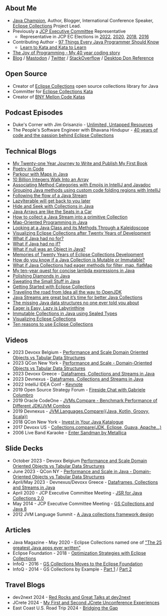 ## About Me
* [Java Champion](https://donraab.medium.com/my-journey-to-and-as-a-java-champion-5b692786a3ba?source=friends_link&sk=d786bc6b65671632ebb10184b5ec3468), Author, Blogger, International Conference Speaker, [Eclipse Collections](https://github.com/eclipse/eclipse-collections) Project Lead.
* Previously a [JCP Executive Committee](https://jcp.org/en/participation/committee) Representative
  * Representative in JCP EC Elections in [2022](https://jcp.org/aboutJava/communityprocess/elections/2022-nominees.html), [2020](https://jcp.org/aboutJava/communityprocess/elections/2020-nominees.html), [2018](https://jcp.org/aboutJava/communityprocess/elections/2018-nominees.html), [2016](https://jcp.org/aboutJava/communityprocess/elections/2016-nominees.html)   
* Contributing Author - [97 Things Every Java Programmer Should Know](https://www.oreilly.com/library/view/97-things-every/9781491952689/)
  * [Learn to Kata and Kata to Learn](https://medium.com/97-things/learn-to-kata-and-kata-to-learn-73c98a69e44c?source=friends_link&sk=db77a42b37789576e285cd2e530be53c)
* [The Joy of Programming - My 40 year coding story](https://donraab.medium.com/the-joy-of-programming-64cd5949bc78?source=friends_link&sk=42098cfc793ca23b32493e8563711328)
* [Blog](https://donraab.medium.com/) / [Mastodon](https://mastodon.social/@TheDonRaab) / [Twitter](https://twitter.com/TheDonRaab) / [StackOverflow](https://stackoverflow.com/users/1570415/donald-raab) / [Desktop Don Reference](https://donraab.medium.com/the-desktop-don-reference-5e3299df50d8?source=friends_link&sk=9c4f75c2b44509239093e7f10c7b90f6)

## Open Source
* Creator of [Eclipse Collections](https://github.com/eclipse/eclipse-collections) open source collections library for Java
* Committer for [Eclipse Collections Kata](https://github.com/eclipse/eclipse-collections-kata)
* Creator of [BNY Mellon Code Katas](https://github.com/BNYMellon/CodeKatas)

## Podcast Episodes
* Duke's Corner with Jim Grisanzio - [Unlimited, Untapped Resources](https://dukescorner.libsyn.com/donald-raab-unlimited-untapped-resources)
* The People's Software Engineer with Bhavana Hindupur - [40 years of code and the passion behind Eclipse Collections](https://www.youtube.com/watch?v=n321I2_QhKc)

## Technical Blogs
* [My Twenty-one Year Journey to Write and Publish My First Book](https://donraab.medium.com/my-twenty-one-year-journey-to-write-and-publish-my-first-book-f81352352e24?source=friends_link&sk=83fa5aa5c4328aa41c9e27cf665ff008)
* [Poetry in Code](https://donraab.medium.com/poetry-in-code-91801b3c5b6b?source=friends_link&sk=3d3507cd23906a38ec3a7dba91aea0b6)
* [Parkour with Maps in Java](https://levelup.gitconnected.com/parkour-with-maps-in-java-e1c6c740bacc?source=friends_link&sk=4a97d18f2a6bb80648236efa2f6eb8bd)
* [10 Billion Integers Walk Into an Array](https://donraab.medium.com/10-billion-integers-walk-into-an-array-37097386c964?source=friends_link&sk=1fd9c1da8ac281c6b66bb41a17a0125e)
* [Associating Method Categories with Emojis in IntelliJ and Javadoc](https://donraab.medium.com/associating-method-categories-with-emojis-in-intellij-and-javadoc-a82aebe1e903?source=friends_link&sk=d896106bcb8a6de06719edab75215281)
* [Grouping Java methods using custom code folding regions with IntelliJ](https://donraab.medium.com/grouping-java-methods-using-custom-code-folding-regions-with-intellij-bdff0b4fb2a3?source=friends_link&sk=b1a6a0af0450bebb471c6c1b73ea07f3)
* [Following the flow of a Java Stream](https://donraab.medium.com/following-the-flow-of-a-java-stream-0bb617e3074f?source=friends_link&sk=dc1d82aaa9ef5af299e529f189b6fe2b)
* [LazyIterable will get back to you later](https://donraab.medium.com/lazyiterable-will-get-back-to-you-later-1f4cf92ce5f5?source=friends_link&sk=22570f1b1b96b09587dd0375c555c05c)
* [Hide and Seek with Collections in Java](https://donraab.medium.com/hide-and-seek-with-java-collections-cb988aeef558?source=friends_link&sk=8c5adc12dc12c4db21ade53aa588e239)
* [Java Arrays are like the Seats in a Car](https://itnext.io/java-arrays-are-like-the-seats-in-a-car-01599cd53a9a?source=friends_link&sk=ea44d50a56497bba3801e74d3593b21c)
* [How to collect a Java Stream into a primitive Collection](https://donraab.medium.com/how-to-collect-a-java-stream-into-a-primitive-collection-0a90e246c16e?source=friends_link&sk=660ffc2bc90dd77d8316dfec44f9a8a9)
* [Map-Oriented Programming in Java](https://levelup.gitconnected.com/map-oriented-programming-in-java-cc430f25673e?source=friends_link&sk=26c9d0b82babff55b692c1dc3d2a907d)
* [Looking at a Java Class and its Methods Through a Kaleidoscope](https://medium.com/javarevisited/looking-at-a-java-class-and-its-methods-through-a-kaleidoscope-998b510e39ac?source=friends_link&sk=cb82dfd203d6d6a49f04180344e9dd7a)
* [Visualizing Eclipse Collections after Twenty Years of Development](https://donraab.medium.com/visualizing-eclipse-collections-after-twenty-years-of-development-701047fdc672?source=friends_link&sk=2ee71fa0e8426e2797391251550351db)
* [What if Java had no for?](https://donraab.medium.com/what-if-java-had-no-for-85302ab7e484?source=friends_link&sk=619ea77195444129e7c52b154e8a3c93)
* [What if Java had no if?](https://donraab.medium.com/what-if-java-had-no-if-ea88d90b76c3?source=friends_link&sk=7b8f510b439b8599a806093783917216)
* [What if null was an Object in Java?](https://donraab.medium.com/what-if-null-was-an-object-in-java-3f1974954be2?source=friends_link&sk=2880debb727cd1fcff5bcc8c24f20142)
* [Memories of Twenty Years of Eclipse Collections Development](https://donraab.medium.com/memories-of-twenty-years-of-eclipse-collections-development-ddd545969dcf?source=friends_link&sk=d2ca4a6d44e3fb8ef45bd41951bb68d4)
* [How do you know if a Java Collection is Mutable or Immutable?](https://medium.com/javarevisited/how-do-you-know-if-a-java-collection-is-mutable-or-immutable-b397dfc5d231?source=friends_link&sk=4f29c9d4977f76884a75efa51dec353e)
* [What if Java Collections had eager methods for filter, map, flatMap](https://betterprogramming.pub/what-if-java-collections-had-eager-methods-for-filter-map-flatmap-a61ef07fa52a?source=friends_link&sk=d0446b31d946bca7f63f7b8c20d8525f)
* [My ten-year quest for concise lambda expressions in Java](https://betterprogramming.pub/my-ten-year-quest-for-concise-lambda-expressions-in-java-39fde576b950?source=friends_link&sk=843d797af3f58f893ebdee5e13ce0115)
* [Polishing Diamonds in Java](https://betterprogramming.pub/polishing-diamonds-in-java-3965efcdc437?source=friends_link&sk=5b5a2435a528b099fd741d651809ff9e)
* [Sweating the Small Stuff in Java](https://betterprogramming.pub/sweating-the-small-stuff-in-java-dbd695166d13?source=friends_link&sk=aefca6a94a35340fccbcdbe9131036c1)
* [Getting Started with Eclipse Collections](https://donraab.medium.com/blog-series-getting-started-with-eclipse-collections-5634dc39b9e6?source=friends_link&sk=92d8eba8a56167fa840cf9c9ada07326)
* [Traveling the road from Idea all the way to OpenJDK](https://donraab.medium.com/traveling-the-road-from-idea-all-the-way-to-openjdk-fc7ae04371a5?source=friends_link&sk=dee025810df6a898e0796dd2586287d7)
* [Java Streams are great but it’s time for better Java Collections](https://medium.com/javarevisited/java-streams-are-great-but-its-time-for-better-java-collections-42d2c04235d1?source=friends_link&sk=1a2bdf1b97aba36f4df15f1d9d8ca310)
* [The missing Java data structures no one ever told you about](https://medium.com/javarevisited/blog-series-the-missing-java-data-structures-no-one-ever-told-you-about-17f34cc4b7e2?source=friends_link&sk=9403ae8464ae3477bfc1e52119c1576d)
* [Eager is Easy, Lazy is Labyrinthine](https://medium.com/javarevisited/eager-is-easy-lazy-is-labyrinthine-b12605f13048?source=friends_link&sk=9d8ec91aa6f1af48ee7333ad03b19ed0)
* [Immutable Collections in Java using Sealed Types](https://medium.com/javarevisited/immutable-collections-in-java-using-sealed-types-ae8eb580fc1e?source=friends_link&sk=e9b062d5b59c0d341b718c32150e2d26)
* [Visualizing Eclipse Collections](https://medium.com/oracledevs/visualizing-eclipse-collections-646dad9533a9?source=friends_link&sk=3370a5e8bb5a516e6b5d7040f7d0955b)
* [Ten reasons to use Eclipse Collections](https://medium.com/oracledevs/ten-reasons-to-use-eclipse-collections-91593104af9d?source=friends_link&sk=e757519e99cc2cea9d73f1d93d6190a3)

## Videos
* 2023 Devoxx Belgium - [Performance and Scale Domain Oriented Objects vs Tabular Data Structures](https://www.youtube.com/watch?v=GseytbkkQgg)
* 2023 QCon New York - [Performance and Scale - Domain-Oriented Objects vs Tabular Data Structures](https://www.infoq.com/presentations/tabular-data-structures/)
* 2023 Devoxx Greece - [Dataframes, Collections and Streams in Java](https://www.youtube.com/watch?v=K2pR7Nr6LUI)
* 2023 Devnexus - [Dataframes, Collections and Streams in Java](https://www.youtube.com/watch?v=0mZRNC3aqbU)
* 2022 IntelliJ IDEA Conf - [Keynote](https://www.youtube.com/watch?v=SD7RnkUp5P4&t=2763s)
* 2019 Open Source Strategy Forum - [Fireside Chat with Gabriele Columbro](https://www.youtube.com/watch?v=-jGpWnO-uI0)
* 2019 Oracle CodeOne - [JVMs.Compare - Benchmark Performance of Different JDK/JVM Combos](https://youtu.be/xxZCtlgem28)
* 2019 Devnexus - [JVM.Languages.Compare({Java, Kotlin, Groovy, Scala})](https://vimeo.com/331297954)
* 2018 QCon New York - [Invest in Your Java Katalogue](https://www.infoq.com/presentations/java-katas/)
* 2017 Devoxx US - [Collections.compare(JDK, Eclipse, Guava, Apache...)](https://www.youtube.com/watch?v=hWwbPguayNA)
* 2006 Live Band Karaoke - [Enter Sandman by Metallica](https://www.youtube.com/watch?v=6RpLRJfObPs)

## Slide Decks
* October 2023 - Devoxx Belgium [Performance and Scale Domain Oriented Objects vs Tabular Data Structures](https://github.com/mehmandarov/java-collection-dataframes-perf/tree/main/presentation)
* June 2023 - QCon NY - [Performance and Scale in Java - Domain-Oriented Objects vs Tabular Data Structures](https://github.com/mehmandarov/java-collection-dataframes-perf/tree/main/presentation)
* April/May 2023 - Devnexus/Devoxx Greece - [Dataframes, Collections and Streams in Java](https://github.com/mehmandarov/java-collection-dataframes/tree/main/presentation)
* April 2020 - JCP Executive Committee Meeting - [JSR for Java Collections 2.0](http://wiki.jvmlangsummit.com/images/c/c2/Raab_Collections_Design.pdf)
* May 2014 - JCP Executive Committee Meeting - [GS Collections and Java 8](https://jcp.org/aboutJava/communityprocess/ec-public/materials/2014-05-1314/GS_Collections_May2014.pdf)
* 2012 JVM Language Summit - [A Java collections framework design](http://wiki.jvmlangsummit.com/images/c/c2/Raab_Collections_Design.pdf)

## Articles
* Java Magazine - May 2020 - Eclipse Collections named one of ["The 25 greatest Java apps ever written"](https://blogs.oracle.com/javamagazine/post/the-top-25-greatest-java-apps-ever-written)
* Eclipse Foundation - 2018 - [Optimization Strategies with Eclipse Collections](https://www.eclipse.org/community/eclipse_newsletter/2018/april/collections.php) 
* InfoQ - 2016 - [GS Collections Moves to the Eclipse Foundation](https://www.infoq.com/news/2016/01/GS-Collections-Eclipse-Foundn/)
* InfoQ - 2014 - GS Collections by Example - [Part 1](https://www.infoq.com/articles/GS-Collections-by-Example-1) / [Part 2](https://www.infoq.com/articles/GS-Collections-by-Example-2/)

## Travel Blogs
* dev2next 2024 - [Red Rocks and Great Talks at dev2next](https://donraab.medium.com/red-rocks-and-great-talks-at-dev2next-a6a203557214?source=friends_link&sk=3de6ec627b0a7ccfdcffc37ec944640a)
* JCrete 2024 - [My First and Second JCrete Unconference Experiences](https://donraab.medium.com/my-first-and-second-jcrete-unconference-experiences-f6d7cce2195f?source=friends_link&sk=cc6e3cb238167a641909f96a84dbc559)
* East Coast U.S. Road Trip 2024 - [Bridging the Gap](https://donraab.medium.com/bridging-the-gap-5180e685dbf4?source=friends_link&sk=1791027a8b6fac50bd8d885976e55d58)
